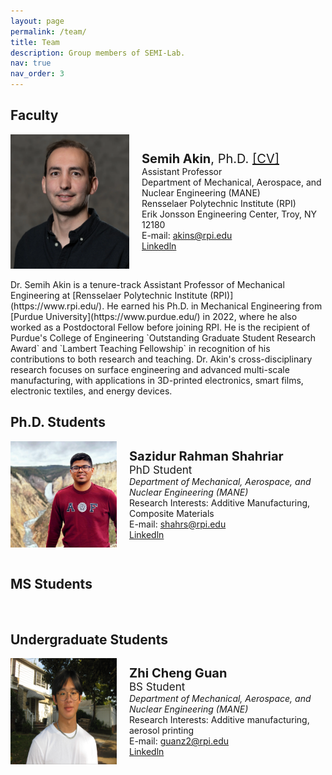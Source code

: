 ```yaml
---
layout: page
permalink: /team/
title: Team
description: Group members of SEMI-Lab. 
nav: true
nav_order: 3
---
```


## Faculty

<div style="display: flex; align-items: center;">
    <img src="../assets/img/Akin_Semihhh.webp" width="190" height="215"/>
    <div style="text-align: left; margin-left: 20px;">
        <span style="font-size: 20px;"><b>Semih Akin</b>, Ph.D. <a href="https://semi-lab.github.io/assets\pdf\Semih_Akin_CV.pdf">[CV]</a></span>
        <br>
        Assistant Professor
        <br>
        Department of Mechanical, Aerospace, and Nuclear Engineering (MANE)
        <br>
        Rensselaer Polytechnic Institute (RPI)
        <br>
        Erik Jonsson Engineering Center, Troy, NY 12180
        <br>
        E-mail: <a href="mailto:akins@rpi.edu">akins@rpi.edu</a>
             <br>
        <a href="https://www.linkedin.com/in/semih-akin-4297666b/">Linkedln</a>  
    </div>
</div>
<br>
 Dr. Semih Akin is a tenure-track Assistant Professor of Mechanical Engineering at [Rensselaer Polytechnic Institute (RPI)](https://www.rpi.edu/). He earned his Ph.D. in Mechanical Engineering from [Purdue University](https://www.purdue.edu/) in 2022, where he also worked as a Postdoctoral Fellow before joining RPI. He is the recipient of Purdue's College of Engineering `Outstanding Graduate Student Research Award` and `Lambert Teaching Fellowship` in recognition of his contributions to both research and teaching. Dr. Akin's cross-disciplinary research focuses on surface engineering and advanced multi-scale manufacturing, with applications in 3D-printed electronics, smart films, electronic textiles, and energy devices.  
<br>

## Ph.D. Students
<div style="display: flex; align-items: center;">
    <img src="../assets/img/Sazidur.jpg" width="170" height="170"/>
    <div style="text-align: left; margin-left: 20px;">
        <span style="font-size: 20px;"><b>Sazidur Rahman Shahriar</b></span>
        <br>
        <span style="font-size: 17px;">PhD Student </span>
        <br>
    <i> Department of Mechanical, Aerospace, and Nuclear Engineering (MANE) </i>
        <br>
       Research Interests: Additive Manufacturing, Composite Materials
        <br>       
              E-mail: <a href="mailto:shahrs@rpi.edu">shahrs@rpi.edu</a>
             <br>
        <a href="https://www.linkedin.com/in/sazid1994/">Linkedln</a>  
    </div>
</div>
<br>

## MS Students
<br>

## Undergraduate Students

<div style="display: flex; align-items: center;">
    <img src="../assets/img/ZhiGuan.png" width="170" height="170"/>
    <div style="text-align: left; margin-left: 20px;">
        <span style="font-size: 20px;"><b>Zhi Cheng Guan </b></span>
        <br>
        <span style="font-size: 17px;">BS Student </span>
        <br>
       <i> Department of Mechanical, Aerospace, and Nuclear Engineering (MANE) </i>
        <br>
       Research Interests: Additive manufacturing, aerosol printing
        <br>
        E-mail: <a href="mailto:guanz2@rpi.edu">guanz2@rpi.edu</a>
        <br>
        <a href="https://www.linkedin.com/in/zhiguan/">Linkedln</a>  
    </div>
    <br>


